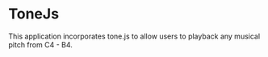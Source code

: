 # ToneJs
This application incorporates tone.js to allow users to playback any musical pitch from C4 - B4.
